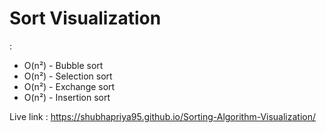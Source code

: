 #  Sort Visualization
:    
* O(n²) - Bubble sort  
* O(n²) - Selection sort  
* O(n²) - Exchange sort 
* O(n²) - Insertion sort
  
Live link : https://shubhapriya95.github.io/Sorting-Algorithm-Visualization/
